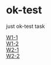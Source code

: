 # ok-test
just ok-test task

[W1-1](https://github.com/ZWJKFLC/ok-test/tree/main/W1-1/README.md)  
[W1-2](https://github.com/ZWJKFLC/ok-test/tree/main/W1-2/README.md)  
[W2-1](https://github.com/ZWJKFLC/ok-test/tree/main/W2-1/README.md)  
[W2-2](https://github.com/ZWJKFLC/ok-test/tree/main/W2-2/README.md)  